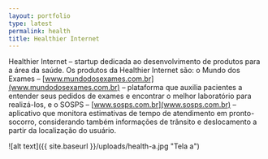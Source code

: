 ```yaml
---
layout: portfolio
type: latest
permalink: health
title: Healthier Internet
---
```


Healthier Internet – startup dedicada ao desenvolvimento de produtos para a área da saúde. Os produtos da Healthier Internet são: o Mundo dos Exames – [www.mundodosexames.com.br](www.mundodosexames.com.br) –  plataforma que auxilia pacientes a entender seus pedidos de exames e encontrar o melhor laboratório para realizá-los, e o SOSPS – [www.sosps.com.br](www.sosps.com.br) – aplicativo que monitora estimativas de tempo de atendimento em pronto-socorro, considerando também informações de trânsito e deslocamento a partir da localização do usuário.

![alt text]({{ site.baseurl }}/uploads/health-a.jpg "Tela a")
